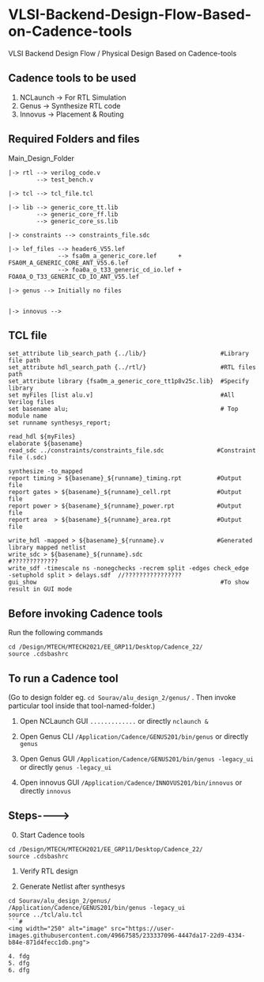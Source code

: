 # VLSI-Backend-Design-Flow-Based-on-Cadence-tools
VLSI Backend Design Flow / Physical Design Based on Cadence-tools

## Cadence tools to be used

1. NCLaunch -> For RTL Simulation
2. Genus	-> Synthesize RTL code
3. Innovus	-> Placement & Routing

## Required Folders and files

Main_Design_Folder

    |-> rtl --> verilog_code.v
            --> test_bench.v
           
    |-> tcl --> tcl_file.tcl
           
    |-> lib --> generic_core_tt.lib
            --> generic_core_ff.lib
            --> generic_core_ss.lib
            
    |-> constraints --> constraints_file.sdc
    
    |-> lef_files --> header6_V55.lef
                  --> fsa0m_a_generic_core.lef      + FSA0M_A_GENERIC_CORE_ANT_V55.6.lef
                  --> foa0a_o_t33_generic_cd_io.lef + FOA0A_O_T33_GENERIC_CD_IO_ANT_V55.lef
    
    |-> genus --> Initially no files
    
    
    |-> innovus --> 

## TCL file

```
set_attribute lib_search_path {../lib/}                     #Library file path 
set_attribute hdl_search_path {../rtl/}                     #RTL files path
set_attribute library {fsa0m_a_generic_core_tt1p8v25c.lib}  #Specify library
set myFiles [list alu.v]                                    #All Verilog files
set basename alu;                                           # Top module name
set runname synthesys_report;

read_hdl ${myFiles}
elaborate ${basename}
read_sdc ../constraints/constraints_file.sdc               #Constraint file (.sdc)

synthesize -to_mapped
report timing > ${basename}_${runname}_timing.rpt          #Output file
report gates > ${basename}_${runname}_cell.rpt             #Output file
report power > ${basename}_${runname}_power.rpt            #Output file
report area  > ${basename}_${runname}_area.rpt             #Output file

write_hdl -mapped > ${basename}_${runname}.v               #Generated library mapped netlist
write_sdc > ${basename}_${runname}.sdc                     #?????????????
write_sdf -timescale ns -nonegchecks -recrem split -edges check_edge  -setuphold split > delays.sdf  //????????????????
gui_show                                                    #To show result in GUI mode

```


## Before invoking Cadence tools
Run the following commands
```
cd /Design/MTECH/MTECH2021/EE_GRP11/Desktop/Cadence_22/
source .cdsbashrc
```

## To run a Cadence tool
(Go to design folder eg. ```cd Sourav/alu_design_2/genus/``` . Then invoke particular tool inside that tool-named-folder.)

1. Open NCLaunch GUI ```.............``` or directly ```nclaunch &```

2. Open Genus CLI ```/Application/Cadence/GENUS201/bin/genus``` or directly ```genus```

3. Open Genus GUI ```/Application/Cadence/GENUS201/bin/genus -legacy_ui``` or directly ```genus -legacy_ui```

4. Open innovus GUI ```/Application/Cadence/INNOVUS201/bin/innovus``` or directly ```innovus```





## Steps---->
0. Start Cadence tools
```
cd /Design/MTECH/MTECH2021/EE_GRP11/Desktop/Cadence_22/
source .cdsbashrc
```
1. Verify RTL design


2. Generate Netlist after synthesys
```
cd Sourav/alu_design_2/genus/
/Application/Cadence/GENUS201/bin/genus -legacy_ui
source ../tcl/alu.tcl
```#
<img width="250" alt="image" src="https://user-images.githubusercontent.com/49667585/233337096-4447da17-22d9-4334-b84e-871d4fecc1db.png">

4. fdg
5. dfg
6. dfg
